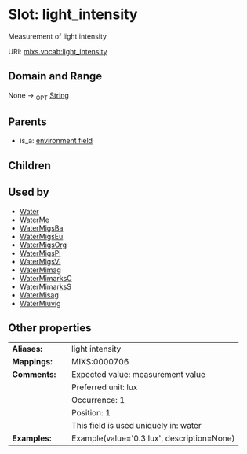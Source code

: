 
# Slot: light_intensity


Measurement of light intensity

URI: [mixs.vocab:light_intensity](https://w3id.org/mixs/vocab/light_intensity)


## Domain and Range

None ->  <sub>OPT</sub> [String](types/String.md)

## Parents

 *  is_a: [environment field](environment_field.md)

## Children


## Used by

 * [Water](Water.md)
 * [WaterMe](WaterMe.md)
 * [WaterMigsBa](WaterMigsBa.md)
 * [WaterMigsEu](WaterMigsEu.md)
 * [WaterMigsOrg](WaterMigsOrg.md)
 * [WaterMigsPl](WaterMigsPl.md)
 * [WaterMigsVi](WaterMigsVi.md)
 * [WaterMimag](WaterMimag.md)
 * [WaterMimarksC](WaterMimarksC.md)
 * [WaterMimarksS](WaterMimarksS.md)
 * [WaterMisag](WaterMisag.md)
 * [WaterMiuvig](WaterMiuvig.md)

## Other properties

|  |  |  |
| --- | --- | --- |
| **Aliases:** | | light intensity |
| **Mappings:** | | MIXS:0000706 |
| **Comments:** | | Expected value: measurement value |
|  | | Preferred unit: lux |
|  | | Occurrence: 1 |
|  | | Position: 1 |
|  | | This field is used uniquely in: water |
| **Examples:** | | Example(value='0.3 lux', description=None) |

